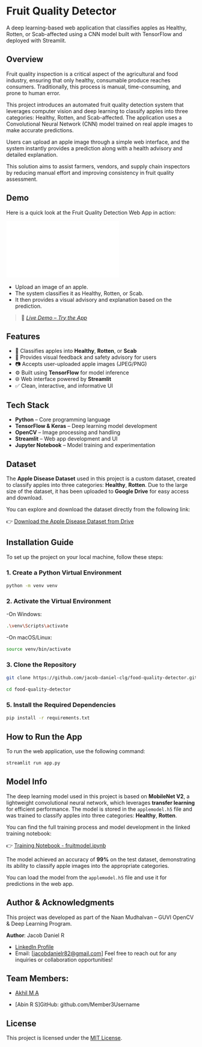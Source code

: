 # Fruit Quality Detector

A deep learning-based web application that classifies apples as Healthy, Rotten, or Scab-affected using a CNN model built with TensorFlow and deployed with Streamlit.


## Overview

Fruit quality inspection is a critical aspect of the agricultural and food industry, ensuring that only healthy, consumable produce reaches consumers. Traditionally, this process is manual, time-consuming, and prone to human error.

This project introduces an automated fruit quality detection system that leverages computer vision and deep learning to classify apples into three categories: Healthy, Rotten, and Scab-affected. The application uses a Convolutional Neural Network (CNN) model trained on real apple images to make accurate predictions.

Users can upload an apple image through a simple web interface, and the system instantly provides a prediction along with a health advisory and detailed explanation.

This solution aims to assist farmers, vendors, and supply chain inspectors by reducing manual effort and improving consistency in fruit quality assessment.


## Demo

Here is a quick look at the Fruit Quality Detection Web App in action:

![Fruit Quality Detection Demo](demo.pdf)

- Upload an image of an apple.
- The system classifies it as Healthy, Rotten, or Scab.
- It then provides a visual advisory and explanation based on the prediction.

> 🔗 *[Live Demo – Try the App](https://food-quality-detector-lhyodzh53worpc3a4ehbwh.streamlit.app/)*


## Features

- 🍎 Classifies apples into **Healthy**, **Rotten**, or **Scab**
- 🧠 Provides visual feedback and safety advisory for users
- 📷 Accepts user-uploaded apple images (JPEG/PNG)
- ⚙️ Built using **TensorFlow** for model inference
- 🌐 Web interface powered by **Streamlit**
- ✅ Clean, interactive, and informative UI


## Tech Stack

- **Python** – Core programming language
- **TensorFlow & Keras** – Deep learning model development
- **OpenCV** – Image processing and handling
- **Streamlit** – Web app development and UI
- **Jupyter Notebook** – Model training and experimentation


## Dataset

The **Apple Disease Dataset** used in this project is a custom dataset, created to classify apples into three categories: **Healthy**, **Rotten**. Due to the large size of the dataset, it has been uploaded to **Google Drive** for easy access and download.

You can explore and download the dataset directly from the following link:

👉 [Download the Apple Disease Dataset from Drive](https://drive.google.com/drive/folders/1cqV_C51BThqkjZ932wIgMwLTGcVfDer2?usp=sharing)


## Installation Guide

To set up the project on your local machine, follow these steps:

### 1. Create a Python Virtual Environment

```bash
python -m venv venv
```

### 2. Activate the Virtual Environment

-On Windows:
  ```bash
  .\venv\Scripts\activate
  ```
-On macOS/Linux:
  ```bash
  source venv/bin/activate
  ```

### 3. Clone the Repository

```bash
git clone https://github.com/jacob-daniel-clg/food-quality-detector.git
```
```bash
cd food-quality-detector
```

### 5. Install the Required Dependencies

```bash
pip install -r requirements.txt
```


## How to Run the App

To run the web application, use the following command:

```bash
streamlit run app.py
```


## Model Info

The deep learning model used in this project is based on **MobileNet V2**, a lightweight convolutional neural network, which leverages **transfer learning** for efficient performance. The model is stored in the `applemodel.h5` file and was trained to classify apples into three categories: **Healthy**, **Rotten**.

You can find the full training process and model development in the linked training notebook:

👉 [Training Notebook - fruitmodel.ipynb](https://colab.research.google.com/drive/1_Q566KLMNgmCetmkuNy9gqvQ7Osea_Jt?usp=sharing)

The model achieved an accuracy of **99%** on the test dataset, demonstrating its ability to classify apple images into the appropriate categories.

You can load the model from the `applemodel.h5` file and use it for predictions in the web app.


## Author & Acknowledgments

This project was developed as part of the Naan Mudhalvan – GUVI OpenCV & Deep Learning Program.

**Author**: Jacob Daniel R 

- [LinkedIn Profile](https://www.linkedin.com/in/jacobdanielr)
- Email: [jacobdanielr82@gmail.com]
Feel free to reach out for any inquiries or collaboration opportunities!

## Team Members:

- [Akhil M A](https://www.github.com/Akhilma2005) 

- [Abin R S]GitHub: github.com/Member3Username


## License

This project is licensed under the [MIT License](https://opensource.org/licenses/MIT).

